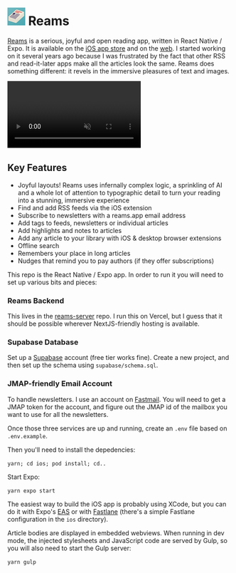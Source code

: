 # ![Reams logo](assets/images/icons/Apple/Icon-Small-40.png) Reams

[Reams](https://reams.app) is a serious, joyful and open reading app, written in React Native / Expo. It is available on the [iOS app store](https://apps.apple.com/de/app/reams/id1229027127?l=en) and on the [web](https://web.reams.app/). I started working on it several years ago because I was frustrated by the fact that other RSS and read-it-later apps make all the articles look the same. Reams does something different: it revels in the immersive pleasures of text and images.

<video src="https://user-images.githubusercontent.com/admbtlr/reams/assets/reams-720.mp4" controls="controls" muted="muted" style="max-width:730px;"></video>

## Key Features
  
- Joyful layouts! Reams uses infernally complex logic, a sprinkling of AI and a whole lot of attention to typographic detail to turn your reading into a stunning, immersive experience
- Find and add RSS feeds via the iOS extension
- Subscribe to newsletters with a reams.app email address
- Add tags to feeds, newsletters or individual articles
- Add highlights and notes to articles
- Add any article to your library with iOS & desktop browser extensions
- Offline search
- Remembers your place in long articles
- Nudges that remind you to pay authors (if they offer subscriptions)

This repo is the React Native / Expo app. In order to run it you will need to set up various bits and pieces:

### Reams Backend

This lives in the [reams-server](https://github.com/admbtlr/reams-server) repo. I run this on Vercel, but I guess that it should be possible wherever NextJS-friendly hosting is available.

### Supabase Database

Set up a [Supabase](https://supbase.com) account (free tier works fine). Create a new project, and then set up the schema using `supabase/schema.sql`.

### JMAP-friendly Email Account

To handle newsletters. I use an account on [Fastmail](https://fastmail.com). You will need to get a JMAP token for the account, and figure out the JMAP id of the mailbox you want to use for all the newsletters.



Once those three services are up and running, create an `.env` file based on `.env.example`. 

Then you'll need to install the depedencies:

```
yarn; cd ios; pod install; cd..
```

Start Expo:

```
yarn expo start
```

The easiest way to build the iOS app is probably using XCode, but you can do it with Expo's [EAS](https://docs.expo.dev/build-reference/ios-builds/) or with [Fastlane](https://fastlane.tools/) (there's a simple Fastlane configuration in the `ios` directory).

Article bodies are displayed in embedded webviews. When running in dev mode, the injected stylesheets and JavaScript code are served by Gulp, so you will also need to start the Gulp server:

```
yarn gulp
```
